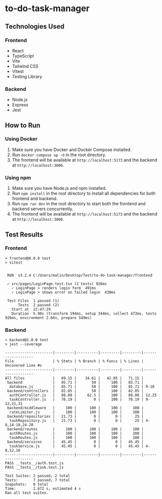 # to-do-task-manager

## Technologies Used

### Frontend

* React
* TypeScript
* Vite
* Tailwind CSS
* Vitest
* Testing Library

### Backend

* Node.js
* Express
* Jest

## How to Run

### Using Docker

1. Make sure you have Docker and Docker Compose installed.
2. Run `docker-compose up -d` in the root directory.
3. The frontend will be available at `http://localhost:5173` and the backend at `http://localhost:3000`.

### Using npm

1. Make sure you have Node.js and npm installed.
2. Run `npm install` in the root directory to install all dependencies for both frontend and backend.
3. Run `npm run dev` in the root directory to start both the frontend and backend servers concurrently.
4. The frontend will be available at `http://localhost:5173` and the backend at `http://localhost:3000`.

## Test Results

### Frontend

```
> frontend@0.0.0 test
> vitest


 RUN  v3.2.4 C:/Users/malin/Desktop/Test/to-do-task-manager/frontend

 ✓ src/pages/LoginPage.test.tsx (2 tests) 926ms
   ✓ LoginPage > renders login form  491ms
   ✓ LoginPage > shows error on failed login  430ms

 Test Files  1 passed (1)
      Tests  2 passed (2)
   Start at  22:47:29
   Duration  5.90s (transform 194ms, setup 344ms, collect 473ms, tests 926ms, environment 2.66s, prepare 549ms)
```

### Backend

```
> backend@1.0.0 test
> jest --coverage

----------------------|---------|----------|---------|---------|-------------------
File                  | % Stmts | % Branch | % Funcs | % Lines | Uncovered Line #s 
----------------------|---------|----------|---------|---------|-------------------
All files             |   69.15 |    34.61 |   42.85 |   71.15 |                   
 backend              |   85.71 |       50 |     100 |   85.71 |                   
  database.js         |   85.71 |       50 |     100 |   85.71 | 9-10              
 backend/controllers  |   82.05 |       50 |     100 |   82.05 |                   
  authController.js   |   88.88 |     62.5 |     100 |   88.88 | 12,25             
  taskController.js   |   76.19 |        0 |     100 |   76.19 | 9-12,21,31        
 backend/middleware   |     100 |      100 |     100 |     100 |                   
  rateLimiter.js      |     100 |      100 |     100 |     100 |                   
 backend/repositories |   21.73 |        0 |       0 |      25 |                   
  taskRepository.js   |   21.73 |        0 |       0 |      25 | 4-8,14-18,24-28   
 backend/routes       |     100 |      100 |     100 |     100 |                   
  authRoutes.js       |     100 |      100 |     100 |     100 |                   
  taskRoutes.js       |     100 |      100 |     100 |     100 |                   
 backend/services     |   45.45 |        0 |       0 |   45.45 |                   
  taskService.js      |   45.45 |        0 |       0 |   45.45 | 4-8,12,16         
----------------------|---------|----------|---------|---------|-------------------
PASS __tests__/auth.test.js
PASS __tests__/task.test.js

Test Suites: 2 passed, 2 total
Tests:       7 passed, 7 total
Snapshots:   0 total
Time:        2.672 s, estimated 4 s
Ran all test suites.
```

